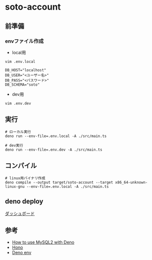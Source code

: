 # soto-account

## 前準備

### envファイル作成

- local用
```shell
vim .env.local
```
```
DB_HOST="localhost"
DB_USER="<ユーザー名>"
DB_PASS="<パスワード>"
DB_SCHEMA="soto"
```
- dev用
```shell
vim .env.dev
```

## 実行
```shell
# ローカル実行
deno run --env-file=.env.local -A ./src/main.ts
```
```shell
# dev実行
deno run --env-file=.env.dev -A ./src/main.ts
```

## コンパイル
```shell
# linux用バイナリ作成
deno compile --output target/soto-account --target x86_64-unknown-linux-gnu --env-file=.env.local -A ./src/main.ts
```

## deno deploy

[ダッシュボード](https://dash.deno.com/projects/soto-account)

## 参考

- [How to use MySQL2 with Deno](https://docs.deno.com/examples/mysql2_tutorial/)
- [Hono](https://hono-ja.pages.dev/docs/getting-started/deno)
- [Deno env](https://docs.deno.com/runtime/reference/env_variables/)
